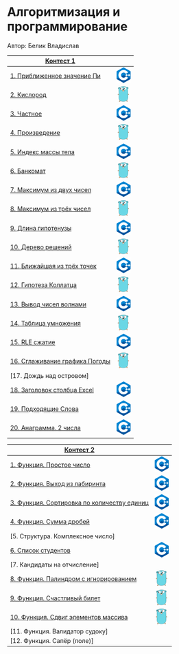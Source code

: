# Алгоритмизация и программирование

Автор: Белик Владислав

|[Контест 1](https://contest.yandex.ru/contest/52142/problems/) |  |
| --- | :-: |
| [1. Приближенное значение Пи](./contest_1/1/1.cpp) | ![](./img/cpp.png) |
| [2. Кислород](./contest_1/2/2.go) |  ![](./img/go.png) |
| [3. Частное](./contest_1/3/3.cpp) | ![](./img/cpp.png) |
| [4. Произведение](./contest_1/4/4.go) | ![](./img/go.png) |
| [5. Индекс массы тела](./contest_1/5/5.cpp) |  ![](./img/cpp.png) |
| [6. Банкомат](./contest_1/6/6.go) | ![](./img/go.png) |
| [7. Максимум из двух чисел](./contest_1/7/7.cpp) | ![](./img/cpp.png) |
| [8. Максимум из трёх чисел](./contest_1/8/8.go) |  ![](./img/go.png) |
| [9. Длина гипотенузы](./contest_1/9/9.cpp) | ![](./img/cpp.png) |
| [10. Дерево решений](./contest_1/10/10.go) | ![](./img/go.png) |
| [11. Ближайшая из трёх точек](./contest_1/11/11.cpp) |  ![](./img/cpp.png) |
| [12. Гипотеза Коллатца](./contest_1/12/12.go) | ![](./img/go.png) |
| [13. Вывод чисел волнами](./contest_1/13/13.cpp) | ![](./img/cpp.png) |
| [14. Таблица умножения](./contest_1/14/14.go) |  ![](./img/go.png) |
| [15. RLE сжатие](./contest_1/15/15.cpp) | ![](./img/cpp.png) |
| [16. Сглаживание графика Погоды](./contest_1/16/16.go) | ![](./img/go.png) |
| [17. Дождь над островом] |  ![]() |
| [18. Заголовок столбца Excel](./contest_1/18/18.cpp) | ![](./img/cpp.png) |
| [19. Подходящие Слова](./contest_1/19/19.cpp) | ![](./img/cpp.png) |
| [20. Анаграмма. 2 числа](./contest_1/20/20.cpp) | ![](./img/cpp.png) |

|[Контест 2](https://contest.yandex.ru/contest/52676/problems/) |  |
| --- | :-: |
| [1. Функция. Простое число](./contest_2/1.cpp) | ![](./img/cpp.png) |
| [2. Функция. Выход из лабиринта](./contest_2/2.cpp) |  ![](./img/cpp.png) |
| [3. Функция. Сортировка по количеству единиц](./contest_2/3.cpp) | ![](./img/cpp.png) |
| [4. Функция. Сумма дробей](./contest_2/4.cpp) | ![](./img/cpp.png) |
| [5. Структура. Комплексное число] |  ![]() |
| [6. Список студентов](./contest_2/6.cpp) | ![](./img/cpp.png) |
| [7. Кандидаты на отчисление] | ![]() |
| [8. Функция. Палиндром с игнорированием](./contest_2/8.go) |  ![](./img/go.png) |
| [9. Функция. Счастливый билет](./contest_2/9.go) | ![](./img/go.png) |
| [10. Функция. Сдвиг элементов массива](./contest_2/10.go) | ![](./img/go.png) |
| [11. Функция. Валидатор судоку] |  ![]() |
| [12. Функция. Сапёр (поле)] | ![]() |
